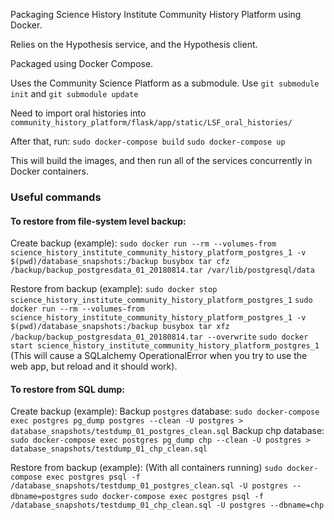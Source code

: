 Packaging Science History Institute Community History Platform using Docker.

Relies on the Hypothesis service, and the Hypothesis client.

Packaged using Docker Compose.

Uses the Community Science Platform as a submodule.
Use `git submodule init` and `git submodule update`

Need to import oral histories into `community_history_platform/flask/app/static/LSF_oral_histories/`

After that, run:
`sudo docker-compose build`
`sudo docker-compose up`

This will build the images, and then run all of the services concurrently in Docker containers.

### Useful commands

#### To restore from file-system level backup:

Create backup (example):
`sudo docker run --rm --volumes-from science_history_institute_community_history_platform_postgres_1 -v $(pwd)/database_snapshots:/backup busybox tar cfz /backup/backup_postgresdata_01_20180814.tar /var/lib/postgresql/data`

Restore from backup (example):
`sudo docker stop science_history_institute_community_history_platform_postgres_1`
`sudo docker run --rm --volumes-from science_history_institute_community_history_platform_postgres_1 -v $(pwd)/database_snapshots:/backup busybox tar xfz /backup/backup_postgresdata_01_20180814.tar --overwrite`
`sudo docker start science_history_institute_community_history_platform_postgres_1`
(This will cause a SQLalchemy OperationalError when you try to use the web app, but reload and it should work).


#### To restore from SQL dump:

Create backup (example):
Backup `postgres` database:
`sudo docker-compose exec postgres pg_dump postgres --clean -U postgres > database_snapshots/testdump_01_postgres_clean.sql`
Backup chp database:
`sudo docker-compose exec postgres pg_dump chp --clean -U postgres > database_snapshots/testdump_01_chp_clean.sql`

Restore from backup (example):
(With all containers running)
`sudo docker-compose exec postgres psql -f /database_snapshots/testdump_01_postgres_clean.sql -U postgres --dbname=postgres`
`sudo docker-compose exec postgres psql -f /database_snapshots/testdump_01_chp_clean.sql -U postgres --dbname=chp`
